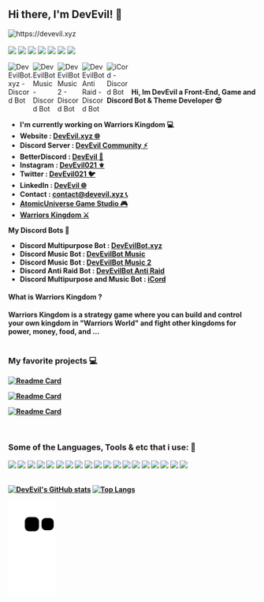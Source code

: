 ## Hi there, I'm DevEvil! 👋

<img src="https://cdn.discordapp.com/attachments/468141324906921984/911977540518826014/profile.gif" alt="https://devevil.xyz" style="max-width: 100%;"> <br><br>
<a href="https://instagram.com/devevil021"><img src="https://img.shields.io/badge/Instagram-E4405F?style=for-the-badge&logo=instagram&logoColor=white" data-canonical-src="https://img.shields.io/badge/Instagram-E4405F?style=for-the-badge&logo=instagram&logoColor=white" style="max-width: 100%;"></a>
<a href="https://twitter.com/DevEvil021"><img src="https://img.shields.io/badge/Twitter-1DA1F2?style=for-the-badge&logo=twitter&logoColor=white" data-canonical-src="https://img.shields.io/badge/Twitter-1DA1F2?style=for-the-badge&logo=twitter&logoColor=white" style="max-width: 100%;"></a>
<a href="https://www.linkedin.com/in/devevil/"><img src="https://img.shields.io/badge/LinkedIn-0077B5?style=for-the-badge&logo=linkedin&logoColor=white" data-canonical-src="https://img.shields.io/badge/LinkedIn-0077B5?style=for-the-badge&logo=linkedin&logoColor=white" style="max-width: 100%;"></a>
<a href="https://devevil.xyz/"><img src="https://img.shields.io/badge/website-000000?style=for-the-badge&logo=About.me&logoColor=white" data-canonical-src="https://img.shields.io/badge/website-000000?style=for-the-badge&logo=About.me&logoColor=white" style="max-width: 100%;"></a>
<a href="https://linktr.ee/devevil"><img src="https://img.shields.io/badge/linktree-39E09B?style=for-the-badge&logo=linktree&logoColor=white" data-canonical-src="https://img.shields.io/badge/linktree-39E09B?style=for-the-badge&logo=linktree&logoColor=white" style="max-width: 100%;"></a>
<a href="https://discord.gg/jsQ9UP7kCA" rel="nofollow"><img src="https://camo.githubusercontent.com/3f990cfefb64f13d28397fe586c3aa38a81fde585de479205d63c79363ebe07a/68747470733a2f2f696d672e736869656c64732e696f2f62616467652f446973636f72642d3732383944413f7374796c653d666f722d7468652d6261646765266c6f676f3d646973636f7264266c6f676f436f6c6f723d7768697465" data-canonical-src="https://img.shields.io/badge/Discord-7289DA?style=for-the-badge&amp;logo=discord&amp;logoColor=white" style="max-width: 100%;"></a> <a href="mailto:devevilcontact@gmail.com"><img src="https://camo.githubusercontent.com/927d6b3961fa048ff7303daf291cb5869dfa25018997cf8c1373c2f6a85b1458/68747470733a2f2f696d672e736869656c64732e696f2f62616467652f2d476d61696c2d2532333333333f7374796c653d666f722d7468652d6261646765266c6f676f3d676d61696c266c6f676f436f6c6f723d7768697465" data-canonical-src="https://img.shields.io/badge/-Gmail-%23333?style=for-the-badge&amp;logo=gmail&amp;logoColor=white" style="max-width: 100%;"></a>

<a href="https://devevilbot.xyz" rel="nofollow">
		<img align="left" alt="DevEvilBot.xyz - Discord Bot" width="50px" src="https://cdn.discordapp.com/attachments/468141324906921984/903750777435201586/db-new-log.png" style="max-width:100%;">
<a href="https://devevilbot.xyz/music" rel="nofollow">
		<img align="left" alt="DevEvilBot Music - Discord Bot" width="50px" src="https://cdn.discordapp.com/attachments/468141324906921984/903750773232521226/db-music-new-2.png" style="max-width:100%;"></a>
	<a href="https://devevilbot.xyz/music2" rel="nofollow">
		<img align="left" alt="DevEvilBot Music 2 - Discord Bot" width="50px" src="https://cdn.discordapp.com/attachments/468141324906921984/926898737761095710/db-2-avatar.png" style="max-width:100%;"></a>
<a href="https://devevilbot.xyz/anti-raid" rel="nofollow">
		<img align="left" alt="DevEvilBot Anti Raid - Discord Bot" width="50px" src="https://cdn.discordapp.com/attachments/468141324906921984/903750771680641025/db-anti-raid.png" style="max-width:100%;"></a>
<a href="https://devevilbot.xyz/icord" rel="nofollow">
		<img align="left" alt="iCord - Discord Bot" width="50px" src="https://cdn.discordapp.com/attachments/468141324906921984/903751209087807498/icord.png" style="max-width:100%;"></a>
<br>
<br>
<br>
<b>Hi, Im DevEvil a Front-End, Game and Discord Bot & Theme Developer 😎</b>
<br>
<br>
<ul>
  <li><b>I'm currently working on Warriors Kingdom 💻</b></li>
  <li><b>Website : <a href="https://devevil.xyz">DevEvil.xyz 🌐</a></b></li>
  <li><b>Discord Server : <a href="https://dsc.gg/devevil">DevEvil Community ⚡</a></b></li>
<li><b>BetterDiscord : <a href="https://betterdiscord.app/developer/DevEvil">DevEvil 🌌</a></b></li>
<li><b>Instagram : <a href="https://instagram.com/devevil021">DevEvil021 ⚜</a></b></li>
<li><b>Twitter : <a href="https://twitter.com/devevil021">DevEvil021 🐦</a></b></li>
<li><b>LinkedIn : <a href="https://linkedin.com/in/devevil">DevEvil 🌐</a></b></li>
  <li><b>Contact : <a href="https://devevil.xyz/contact">contact@devevil.xyz 📞</a></b></li>
  <li><b><a href="https://devevil.xyz/atomic-universe">AtomicUniverse Game Studio 🎮</a></b></li>
  <li><b><a href="https://devevil.xyz/atomic-universe/warriors-kingdom">Warriors Kingdom ⚔️</a></b></li>
</ul>
<b>My Discord Bots 🤖<b>
<ul>
  <li><b>Discord Multipurpose Bot : <a href="https://dsc.gg/devevilbot">DevEvilBot.xyz</a></b></li>
  <li><b>Discord Music Bot : <a href="https://dsc.gg/dbmusic">DevEvilBot Music</a></b></li>
<li><b>Discord Music Bot : <a href="https://dsc.gg/dbmusic2">DevEvilBot Music 2</a></b></li>
<li><b>Discord Anti Raid Bot : <a href="https://dsc.gg/dbar">DevEvilBot Anti Raid</a></b></li>
<li><b>Discord Multipurpose and Music Bot : <a href="https://dsc.gg/iicord">iCord</a></b></li>
</ul>
<h4>What is Warriors Kingdom ? </h4>
<b>Warriors Kingdom is a strategy game where you can build and control your own
kingdom in "Warriors World" and fight other kingdoms for power, money, food, and ...</b>
<br><br>

### My favorite projects 💻

[![Readme Card](https://github-readme-stats.vercel.app/api/pin/?username=DevEvil99&theme=midnight-purple&layout=compact&repo=DevEvilBot-Discord-Bot)
](https://github.com/DevEvil99/DevEvilBot-Discord-Bot)

[![Readme Card](https://github-readme-stats.vercel.app/api/pin/?username=DevEvil99&theme=midnight-purple&layout=compact&repo=Charoite-Discord-Theme)
](https://github.com/DevEvil99/Charoite-Discord-Theme) 

[![Readme Card](https://github-readme-stats.vercel.app/api/pin/?username=DevEvil99&theme=midnight-purple&layout=compact&repo=DarkPlus-Discord-Theme)
](https://github.com/DevEvil99/DarkPlus-Discord-Theme)

<br>
<h3>Some of the Languages, Tools & etc that i use: 🔧</h3>
<code><a target="_blank" rel="noopener noreferrer" href="https://img.shields.io/badge/JavaScript-323330?style=for-the-badge&logo=javascript&logoColor=F7DF1E"><img height="20" src="https://img.shields.io/badge/JavaScript-323330?style=for-the-badge&logo=javascript&logoColor=F7DF1E" style="max-width:100%;"></a></code>
<code><a target="_blank" rel="noopener noreferrer" href="https://img.shields.io/badge/Python-3776AB?style=for-the-badge&logo=python&logoColor=white"><img height="20" src="https://img.shields.io/badge/Python-3776AB?style=for-the-badge&logo=python&logoColor=white" style="max-width:100%;"></a></code>
<code><a target="_blank" rel="noopener noreferrer" href="https://img.shields.io/badge/HTML5-E34F26?style=for-the-badge&logo=html5&logoColor=white"><img height="20" src="https://img.shields.io/badge/HTML5-E34F26?style=for-the-badge&logo=html5&logoColor=white" style="max-width:100%;"></a></code>
<code><a target="_blank" rel="noopener noreferrer" href="https://img.shields.io/badge/CSS3-1572B6?style=for-the-badge&logo=css3&logoColor=white"><img height="20" src="https://img.shields.io/badge/CSS3-1572B6?style=for-the-badge&logo=css3&logoColor=white" style="max-width:100%;"></a></code>
<code><a target="_blank" rel="noopener noreferrer" href="https://img.shields.io/badge/PHP-777BB4?style=for-the-badge&logo=php&logoColor=white"><img height="20" src="https://img.shields.io/badge/PHP-777BB4?style=for-the-badge&logo=php&logoColor=white" style="max-width:100%;"></a></code>
<code><a target="_blank" rel="noopener noreferrer" href="https://img.shields.io/badge/React-20232A?style=for-the-badge&logo=react&logoColor=61DAFB"><img height="20" src="https://img.shields.io/badge/React-20232A?style=for-the-badge&logo=react&logoColor=61DAFB" style="max-width:100%;"></a></code>
<code><a target="_blank" rel="noopener noreferrer" href="https://img.shields.io/badge/Node.js-339933?style=for-the-badge&logo=nodedotjs&logoColor=white"><img height="20" src="https://img.shields.io/badge/Node.js-339933?style=for-the-badge&logo=nodedotjs&logoColor=white" style="max-width:100%;"></a></code>
<code><a target="_blank" rel="noopener noreferrer" href="https://img.shields.io/badge/npm-CB3837?style=for-the-badge&logo=npm&logoColor=white"><img height="20" src="https://img.shields.io/badge/npm-CB3837?style=for-the-badge&logo=npm&logoColor=white" style="max-width:100%;"></a></code>
<code><a target="_blank" rel="noopener noreferrer" href="https://img.shields.io/badge/Bootstrap-563D7C?style=for-the-badge&logo=bootstrap&logoColor=white"><img height="20" src="https://img.shields.io/badge/Bootstrap-563D7C?style=for-the-badge&logo=bootstrap&logoColor=white" style="max-width:100%;"></a></code>
<code><a target="_blank" rel="noopener noreferrer" href="https://img.shields.io/badge/MySQL-00000F?style=for-the-badge&logo=mysql&logoColor=white"><img height="20" src="https://img.shields.io/badge/MySQL-00000F?style=for-the-badge&logo=mysql&logoColor=white" style="max-width:100%;"></a></code>
<code><a target="_blank" rel="noopener noreferrer" href="https://img.shields.io/badge/Visual_Studio-5C2D91?style=for-the-badge&logo=visual%20studio&logoColor=white"><img height="20" src="https://img.shields.io/badge/Visual_Studio-5C2D91?style=for-the-badge&logo=visual%20studio&logoColor=white" style="max-width:100%;"></a></code>
<code><a target="_blank" rel="noopener noreferrer" href="https://img.shields.io/badge/PyCharm-000000.svg?&style=for-the-badge&logo=PyCharm&logoColor=white"><img height="20" src="https://img.shields.io/badge/PyCharm-000000.svg?&style=for-the-badge&logo=PyCharm&logoColor=white" style="max-width:100%;"></a></code>	
<code><a target="_blank" rel="noopener noreferrer" href="https://img.shields.io/badge/Figma-F24E1E?style=for-the-badge&logo=figma&logoColor=white"><img height="20" src="https://img.shields.io/badge/Figma-F24E1E?style=for-the-badge&logo=figma&logoColor=white" style="max-width:100%;"></a></code>
<code><a target="_blank" rel="noopener noreferrer" href="https://img.shields.io/badge/Adobe-After%20Effects-CF96FD?style=for-the-badge&logo=Adobe-After-Effects&labelColor=393665&logoWidth=15"><img height="20" src="https://img.shields.io/badge/Adobe-After%20Effects-CF96FD?style=for-the-badge&logo=Adobe-After-Effects&labelColor=393665&logoWidth=15" style="max-width:100%;"></a></code>
<code><a target="_blank" rel="noopener noreferrer" href="https://img.shields.io/badge/Adobe-Photoshop-31A8FF?style=for-the-badge&logo=Adobe-Photoshop&labelColor=0a446b&logoWidth=15"><img height="20" src="https://img.shields.io/badge/Adobe-Photoshop-31A8FF?style=for-the-badge&logo=Adobe-Photoshop&labelColor=0a446b&logoWidth=15" style="max-width:100%;"></a></code>
<code><a target="_blank" rel="noopener noreferrer" href="https://img.shields.io/badge/Adobe-Premiere%20Pro-9999FF?style=for-the-badge&logo=Adobe-Premiere%20Pro&labelColor=2f2f5b&logoWidth=15"><img height="20" src="https://img.shields.io/badge/Adobe-Premiere%20Pro-9999FF?style=for-the-badge&logo=Adobe-Premiere%20Pro&labelColor=2f2f5b&logoWidth=15" style="max-width:100%;"></a></code>
<code><a target="_blank" rel="noopener noreferrer" href="https://img.shields.io/badge/PlayStation-003791?style=for-the-badge&logo=playstation&logoColor=white"><img height="20" src="https://img.shields.io/badge/PlayStation-003791?style=for-the-badge&logo=playstation&logoColor=white" style="max-width:100%;"></a></code>
<code><a target="_blank" rel="noopener noreferrer" href="https://img.shields.io/badge/Steam-000000?style=for-the-badge&logo=steam&logoColor=white"><img height="20" src="https://img.shields.io/badge/Steam-000000?style=for-the-badge&logo=steam&logoColor=white" style="max-width:100%;"></a></code>
<code><a target="_blank" rel="noopener noreferrer" href="https://img.shields.io/badge/Brave-FF1B2D?style=for-the-badge&logo=Brave&logoColor=white"><img height="20" src="https://img.shields.io/badge/Brave-FF1B2D?style=for-the-badge&logo=Brave&logoColor=white" style="max-width:100%;"></a></code>

<br>
<br>

[![DevEvil's GitHub stats](https://github-readme-stats.vercel.app/api?username=DevEvil99&theme=midnight-purple&show_icons=true)](https://devevil.xyz)
[![Top Langs](https://github-readme-stats.vercel.app/api/top-langs/?username=DevEvil99&theme=midnight-purple&layout=compact)](https://devevil.xyz)

<img src="https://github.com/DevEvil99/DevEvil99/raw/output/github-contribution-grid-snake.svg" alt="Snake animation" style="max-width: 100%;">
